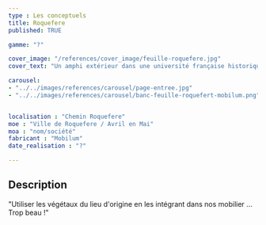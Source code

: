 ```yaml
---
type : Les conceptuels
title: Roquefere
published: TRUE

gamme: "?" 

cover_image: "/references/cover_image/feuille-roquefere.jpg"
cover_text: "Un amphi extérieur dans une université française historique"

carousel: 
- "../../images/references/carousel/page-entree.jpg"
- "../../images/references/carousel/banc-feuille-roquefert-mobilum.png"


localisation : "Chemin Roquefere"
moe : "Ville de Roquefere / Avril en Mai"
moa : "nom/société"
fabricant : "Mobilum"
date_realisation : "?"

---
```


## Description
 "Utiliser les végétaux du lieu d'origine en les intégrant dans nos mobilier ... Trop beau !"